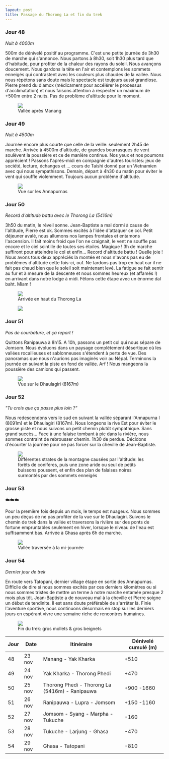```yaml
---
layout: post
title: Passage du Thorong La et fin du trek
---
```


### Jour 48

*Nuit à 4000m*

500m de dénivelé positif au programme. C'est une petite journée de 3h30 de marche qui s'annonce. Nous partons à 8h30, soit 1h30 plus tard que d'habitude, pour profiter de la chaleur des rayons du soleil. Nous avançons doucement. Nous gardons la tête en l'air et contemplons les sommets enneigés qui contrastent avec les couleurs plus chaudes de la vallée. Nous nous répétons sans doute mais le spectacle est toujours aussi grandiose. Pierre prend du diamox (médicament pour accélérer le processus d'acclimatation) et nous faisons attention à respecter un maximum de +500m entre 2 nuits. Pas de problème d'altitude pour le moment. 


<figure>
   <img src="/media/img/8/asset.jpg" />
   <figcaption>Vallée après Manang</figcaption>
</figure>

### Jour 49

*Nuit à 4500m*

Journée encore plus courte que celle de la veille: seulement 2h45 de marche. Arrivée à 4500m d'altitude, de grandes bourrasques de vent soulèvent la poussière et ce de manière continue. Nos yeux et nos poumons apprécient ! Passons l'après-midi en compagnie d'autres touristes: jeux de société, lecture, échanges et ... cours de Taishi donné par un Vietnamien avec qui nous sympathisons. Demain, départ à 4h30 du matin pour éviter le vent qui souffle violemment. Toujours aucun problème d'altitude. 


<figure>
   <img src="/media/img/8/asset-10.jpg" />
   <figcaption>Vue sur les Annapurnas</figcaption>
</figure>

### Jour 50

*Record d'altitude battu avec le Thorong La (5416m)*

3h50 du matin, le réveil sonne. Jean-Baptiste a mal dormi à cause de l'altitude, Pierre est ok. Sommes excités à l'idée d'attaquer ce col. Petit déjeuner avalé, nous allumons nos lampes frontales et entamons l'ascension. Il fait moins froid que l'on ne craignait, le vent ne souffle pas encore et le ciel scintille de toutes ses étoiles. Magique ! 3h de marche suffiront pour atteindre le col et enfin... Record d'altitude battu ! Quelle joie ! Nous avons tous deux appréciés la montée et nous n'avons pas eu de problèmes d'altitude cette fois-ci, ouf. Ne tardons pas trop en haut car il ne fait pas chaud bien que le soleil soit maintenant levé. La fatigue se fait sentir au fur et à mesure de la descente et nous sommes heureux (et affamés !) en arrivant dans notre lodge à midi. Fêtons cette étape avec un énorme dal baht. Miam !


<figure>
   <img src="/media/img/8/asset-15.jpg" />
   <figcaption>Arrivée en haut du Thorong La</figcaption>
</figure>


<figure>
   <img src="/media/img/8/asset-16.jpg" />
</figure>

### Jour 51

*Pas de courbature, et ça repart !*

Quittons Ranipauwa à 8h15. A 10h, passons un petit col qui nous sépare de Jomsom. Nous évoluons dans un paysage complètement désertique où les vallées rocailleuses et sablonneuses s'étendent à perte de vue. Des panoramas que nous n'aurions pas imaginés voir au Népal. Terminons la journée en suivant la piste en fond de vallée. Arf ! Nous mangeons la poussière des camions qui passent. 


<figure>
   <img src="/media/img/8/asset-24.jpg" />
   <figcaption>Vue sur le Dhaulagiri (8167m)</figcaption>
</figure>

### Jour 52

*"Tu crois que ça passe plus loin ?"*

Nous redescendons vers le sud en suivant la vallée séparant l'Annapurna I (8091m) et le Dhaulagiri (8167m). Nous longeons la rive Est pour éviter le grosse piste et nous suivons un petit chemin plutôt sympathique. Sans grand succès... Face à une falaise tombant à pic dans la rivière, nous sommes contraint de rebrousser chemin. 1h30 de perdue. Décidons d'écourter la journée pour ne pas forcer sur la cheville de Jean-Baptiste.


<figure>
   <img src="/media/img/8/asset-28.jpg" />
   <figcaption>Différentes strates de la montagne causées par l'altitude: les forêts de conifères, puis une zone aride ou seul de petits buissons poussent, et enfin des plan de falaises noires surmontés par des sommets enneigés</figcaption>
</figure>

### Jour 53

☁️☁️☁️

Pour la première fois depuis un mois, le temps est nuageux. Nous sommes un peu déçus de ne pas profiter de la vue sur le Dhaulagiri. Suivons le chemin de trek dans la vallée et traversons la rivière sur des ponts de fortune empruntables seulement en hiver, lorsque le niveau de l'eau est suffisamment bas. Arrivée à Ghasa après 6h de marche. 


<figure>
   <img src="/media/img/8/asset-27.jpg" />
   <figcaption>Vallée traversée à la mi-journée</figcaption>
</figure>

### Jour 54

*Dernier jour de trek*

En route vers Tatopani, dernier village étape en sortie des Annapurnas. Difficile de dire si nous sommes excités par ces derniers kilomètres ou si nous sommes tristes de mettre un terme à notre marche entamée presque 2 mois plus tôt. Jean-Baptiste a de nouveau mal à la cheville et Pierre soigne un début de tendinite. Il est sans doute préférable de s'arrêter là. Finie l'aventure sportive, nous continuons désormais en stop sur les derniers jours en espérant vivre une semaine riche de rencontres humaines. 


<figure>
   <img src="/media/img/8/asset-32.jpg" />
   <figcaption>Fin du trek: gros mollets & gros beignets</figcaption>
</figure>


Jour | Date | Itinéraire | Dénivelé cumulé (m)
--- | --- | --- | --- 
48 | 23 nov | Manang - Yak Kharka | +510
49 | 24 nov | Yak Kharka - Thorong Phedi | +470
50 | 25 nov | Thorong Phedi - Thorong La (5416m) - Ranipauwa | +900 -1660
51 | 26 nov | Ranipauwa - Lupra - Jomsom | +150 -1160
52 | 27 nov | Jomsom - Syang - Marpha - Tukuche | -160
53 | 28 nov | Tukuche - Larjung - Ghasa | -470
54 | 29 nov | Ghasa - Tatopani | -810

